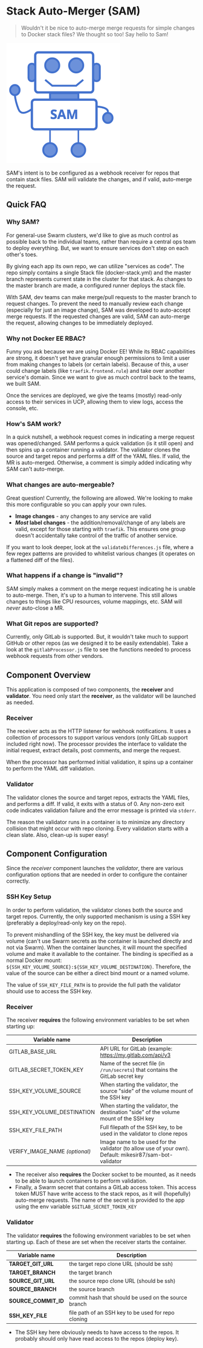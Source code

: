 # Stack Auto-Merger (SAM)

> Wouldn't it be nice to auto-merge merge requests for simple changes to Docker stack files?  We thought so too! Say hello to Sam!

![SAMBot Logo](./SAMbot.png)

SAM's intent is to be configured as a webhook receiver for repos that contain stack files. SAM will validate the changes, and if valid, auto-merge the request.

## Quick FAQ

### Why SAM?

For general-use Swarm clusters, we'd like to give as much control as possible back to the individual teams, rather than require a central ops team to deploy everything. But, we want to ensure services don't step on each other's toes.

By giving each app its own repo, we can utilize "services as code". The repo simply contains a single Stack file (docker-stack.yml) and the master branch represents current state in the cluster for that stack. As changes to the master branch are made, a configured runner deploys the stack file.

With SAM, dev teams can make merge/pull requests to the master branch to request changes.  To prevent the need to manually review each change (especially for just an image change), SAM was developed to auto-accept merge requests. If the requested changes are valid, SAM can auto-merge the request, allowing changes to be immediately deployed.

### Why not Docker EE RBAC?

Funny you ask because we are using Docker EE!  While its RBAC capabilities are strong, it doesn't yet have granular enough permissions to limit a user from making changes to labels (or certain labels).  Because of this, a user could change labels (like `traefik.frontend.rule`) and take over another service's domain. Since we want to give as much control back to the teams, we built SAM.

Once the services are deployed, we give the teams (mostly) read-only access to their services in UCP, allowing them to view logs, access the console, etc. 

### How's SAM work?

In a quick nutshell, a webhook request comes in indicating a merge request was opened/changed. SAM performs a quick validation (is it still open) and then spins up a container running a validator.  The validator clones the source and target repos and performs a diff of the YAML files. If valid, the MR is auto-merged. Otherwise, a comment is simply added indicating why SAM can't auto-merge. 

### What changes are auto-mergeable?

Great question!  Currently, the following are allowed.  We're looking to make this more configurable so you can apply your own rules.

- **Image changes** - any changes to any service are valid
- **_Most_ label changes** - the addition/removal/change of any labels are valid, except for those starting with `traefik`. This ensures one group doesn't accidentally take control of the traffic of another service.

If you want to look deeper, look at the `validateDifferences.js` file, where a few regex patterns are provided to whitelist various changes (it operates on a flattened diff of the files).

### What happens if a change is "invalid"?

SAM simply makes a comment on the merge request indicating he is unable to auto-merge. Then, it's up to a human to intervene. This still allows changes to things like CPU resources, volume mappings, etc.  SAM will _never_ auto-close a MR.

### What Git repos are supported?

Currently, only GitLab is supported.  But, it wouldn't take much to support GitHub or other repos (as we designed it to be easily extendable). Take a look at the `gitlabProcessor.js` file to see the functions needed to process webhook requests from other vendors.


## Component Overview

This application is composed of two components, the **receiver** and **validator**. You need only start the **receiver**, as the validator will be launched as needed.

### Receiver

The receiver acts as the HTTP listener for webhook notifications. It uses a collection of processors to support various vendors (only GitLab support included right now). The processor provides the interface to validate the initial request, extract details, post comments, and merge the request.

When the processor has performed initial validation, it spins up a container to perform the YAML diff validation.


### Validator

The validator clones the source and target repos, extracts the YAML files, and performs a diff. If valid, it exits with a status of 0. Any non-zero exit code indicates validation failure and the error message is printed via `stderr`.

The reason the validator runs in a container is to minimize any directory collision that might occur with repo cloning. Every validation starts with a clean slate. Also, clean-up is super easy!


## Component Configuration

Since the _receiver_ component launches the _validator_, there are various configuration options that are needed in order to configure the container correctly.

### SSH Key Setup

In order to perform validation, the validator clones both the source and target repos. Currently, the only supported mechanism is using a SSH key (preferably a deploy/read-only key on the repo).

To prevent mishandling of the SSH key, the key must be delivered via volume (can't use Swarm secrets as the container is launched directly and not via Swarm). When the container launches, it will mount the specified volume and make it available to the container. The binding is specified as a normal Docker mount: `${SSH_KEY_VOLUME_SOURCE}:${SSH_KEY_VOLUME_DESTINATION}`. Therefore, the value of the source can be either a direct bind mount or a named volume.

The value of `SSH_KEY_FILE_PATH` is to provide the full path the validator should use to access the SSH key.

### Receiver

The receiver **requires** the following environment variables to be set when starting up:

| Variable name                  | Description                                                                                              |
|--------------------------------|----------------------------------------------------------------------------------------------------------|
| GITLAB_BASE_URL                | API URL for GitLab (example: https://my.gitlab.com/api/v3                                                |
| GITLAB_SECRET_TOKEN_KEY        | Name of the secret file (in `/run/secrets`) that contains the GitLab secret key                          | 
| SSH_KEY_VOLUME_SOURCE          | When starting the validator, the source "side" of the volume mount of the SSH key                        |
| SSH_KEY_VOLUME_DESTINATION     | When starting the validator, the destination "side" of the volume mount of the SSH key                   |
| SSH_KEY_FILE_PATH              | Full filepath of the SSH key, to be used in the validator to clone repos                                 |
| VERIFY_IMAGE_NAME _(optional)_ | Image name to be used for the validator (to allow use of your own). Default: mikesir87/sam-bot-validator |

- The receiver also **requires** the Docker socket to be mounted, as it needs to be able to launch containers to perform validation.
- Finally, a Swarm secret that contains a GitLab access token. This access token MUST have write access to the stack repos, as it will (hopefully) auto-merge requests. The name of the secret is provided to the app using the env variable `$GITLAB_SECRET_TOKEN_KEY` 


### Validator

The validator **requires** the following environment variables to be set when starting up. Each of these are set when the receiver starts the container.

| Variable name        | Description                                          |
|----------------------|------------------------------------------------------|
| **TARGET_GIT_URL**   | the target repo clone URL (should be ssh)            |
| **TARGET_BRANCH**    | the target branch                                    |
| **SOURCE_GIT_URL**   | the source repo clone URL (should be ssh)            |
| **SOURCE_BRANCH**    | the source branch                                    |
| **SOURCE_COMMIT_ID** | commit hash that should be used on the source branch |
| **SSH_KEY_FILE**     | file path of an SSH key to be used for repo cloning  |

- The SSH key here obviously needs to have access to the repos. It probably should only have read access to the repos (deploy key).
 